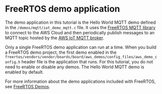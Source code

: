 # FreeRTOS demo application<a name="freertos-getting-started-demo"></a>

The demo application in this tutorial is the Hello World MQTT demo defined in the `/demos/mqtt/iot_demo_mqtt.c` file\. It uses the [FreeRTOS MQTT library](freertos-lib-cloud-mqtt.md) to connect to the AWS Cloud and then periodically publish messages to an MQTT topic hosted by the [AWS IoT MQTT broker](https://docs.aws.amazon.com/iot/latest/developerguide/mqtt.html)\.

Only a single FreeRTOS demo application can run at a time\. When you build a FreeRTOS demo project, the first demo enabled in the `freertos/vendors/vendor/boards/board/aws_demos/config_files/aws_demo_config.h` header file is the application that runs\. For this tutorial, you do not need to enable or disable any demos\. The Hello World MQTT demo is enabled by default\.

For more information about the demo applications included with FreeRTOS, see [FreeRTOS Demos](freertos-next-steps.md)\.